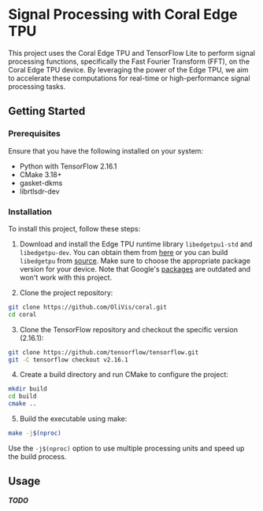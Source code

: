# Signal Processing with Coral Edge TPU 

This project uses the Coral Edge TPU and TensorFlow Lite to perform signal processing functions, specifically the Fast Fourier Transform (FFT), on the Coral Edge TPU device. By leveraging the power of the Edge TPU, we aim to accelerate these computations for real-time or high-performance signal processing tasks.

## Getting Started

### Prerequisites

Ensure that you have the following installed on your system:

- Python with TensorFlow 2.16.1
- CMake 3.18+
- gasket-dkms
- librtlsdr-dev

### Installation

To install this project, follow these steps:

1. Download and install the Edge TPU runtime library `libedgetpu1-std` and `libedgetpu-dev`. You can obtain them from [here](https://github.com/feranick/libedgetpu/releases/tag/16.0TF2.16.1-1) or you can build `libedgetpu` from [source](https://github.com/google-coral/libedgetpu). Make sure to choose the appropriate package version for your device. Note that Google's [packages](https://coral.ai/docs/m2/get-started/#2-install-the-pcie-driver-and-edge-tpu-runtime) are outdated and won't work with this project.

2. Clone the project repository:
```bash
git clone https://github.com/OliVis/coral.git
cd coral
```

3. Clone the TensorFlow repository and checkout the specific version (2.16.1):
```bash
git clone https://github.com/tensorflow/tensorflow.git
git -C tensorflow checkout v2.16.1
```

4. Create a build directory and run CMake to configure the project:
```bash
mkdir build
cd build
cmake ..
```

5. Build the executable using make:
```bash
make -j$(nproc)
```
Use the `-j$(nproc)` option to use multiple processing units and speed up the build process.

## Usage
***TODO***

